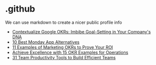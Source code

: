 # .github
We can use markdown to create a nicer public profile info
 <!-- BLOG-POST-LIST:START -->
- [Contextualize Google OKRs: Imbibe Goal-Setting in Your Company&#39;s DNA](https://blog.weekdone.com/contextualize-google-okrs/)
- [10 Best Monday App Alternatives](https://blog.weekdone.com/best-monday-app-alternatives/)
- [11 Examples of Marketing OKRs to Prove Your ROI](https://blog.weekdone.com/marketing-team-okrs-why-and-how/)
- [Achieve Excellence with 15 OKR Examples for Operations](https://blog.weekdone.com/okr-examples-for-operations/)
- [31 Team Productivity Tools to Build Efficient Teams](https://blog.weekdone.com/team-productivity-tools/)
<!-- BLOG-POST-LIST:END -->
